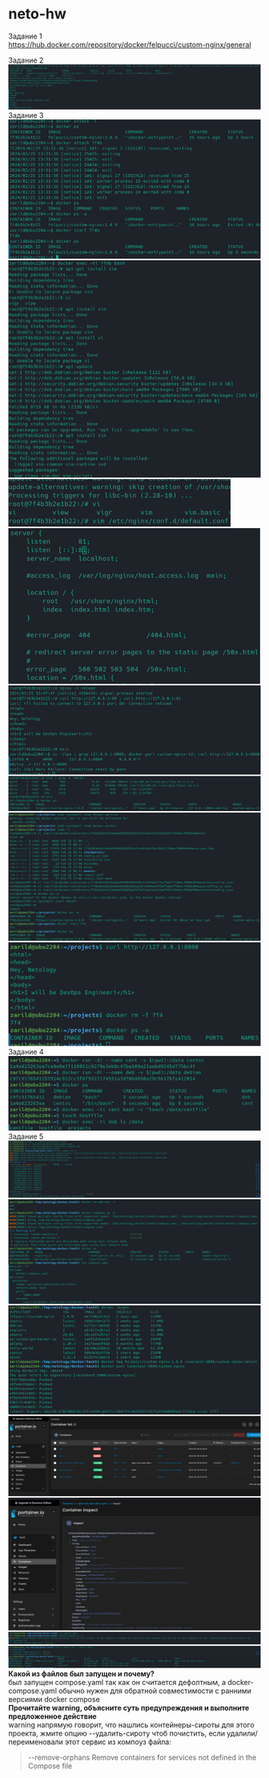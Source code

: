 # neto-hw
Задание 1 \
https://hub.docker.com/repository/docker/felpucci/custom-nginx/general

Задание 2 \
![ex2-pic1](/images/hw-docker-intro-ex2.png) \
Задание 3 \
![ex3-pic1](/images/hw-docker-intro-ex3-1.png)
![ex3-pic2](/images/hw-docker-intro-ex3-2.png)
![ex3-pic3](/images/hw-docker-intro-ex3-3.png) \
![ex3-pic4](/images/hw-docker-intro-ex3-4.png)
![ex3-pic5](/images/hw-docker-intro-ex3-5.png)
![ex3-pic6](/images/hw-docker-intro-ex3-6.png)
![ex3-pic7](/images/hw-docker-intro-ex3-7.png)
![ex3-pic8](/images/hw-docker-intro-ex3-8.png) \
Задание 4 \
![ex4](/images/hw-docker-intro-ex4.png) \
Задание 5 \
![ex5-pic1](/images/hw-docker-intro-ex5-1.png)
![ex5-pic2](/images/hw-docker-intro-ex5-2.png)
![ex5-pic3](/images/hw-docker-intro-ex5-3.png)
![ex5-pic4](/images/hw-docker-intro-ex5-4.png)
![ex5-pic5](/images/hw-docker-intro-ex5-5.png)
![ex5-pic6](/images/hw-docker-intro-ex5-6.png)
![ex5-pic7](/images/hw-docker-intro-ex5-7.png)
**Какой из файлов был запущен и почему?** \
был запущен compose.yaml так как он считается дефолтным, а docker-compose.yaml обычно нужен для обратной совместимости с ранними версиями docker compose \
**Прочитайте warning, объясните суть предупреждения и выполните предложенное действие** \
warning напрямую говорит, что нашлись контейнеры-сироты для этого проекта, жмите опцию --удалить-сироту чтоб почистить, если удалили/переименовали этот сервис из компоуз файла:
> --remove-orphans            Remove containers for services not defined in the Compose file
